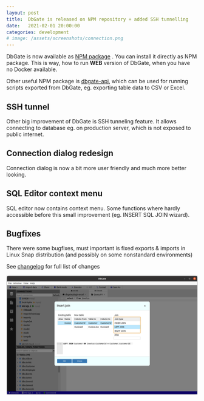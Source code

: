 ```yaml
---
layout: post
title:  DbGate is released on NPM repository + added SSH tunnelling
date:   2021-02-01 20:00:00
categories: development
# image: /assets/screenshots/connection.png
---
```


DbGate is now available as [NPM package](https://www.npmjs.com/package/dbgate) . You can install it directly as NPM package. This is way, how to run **WEB** version of DbGate, when you have no Docker available.

Other useful NPM package is [dbgate-api](https://www.npmjs.com/package/dbgate-api), which can be used for running scripts exported from DbGate, eg. exporting table data to CSV or Excel.

## SSH tunnel
Other big improvement of DbGate is SSH tunneling feature. It allows connecting to database eg. on production server, which is not exposed to public internet.

## Connection dialog redesign
Connection dialog is now a bit more user friendly and much more better looking.

## SQL Editor context menu
SQL editor now contains context menu. Some functions where hardly accessible before this small improvement (eg. INSERT SQL JOIN wizard).

## Bugfixes
There were some bugfixes, must important is fixed exports & imports in Linux Snap distribution (and possibly on some nonstandard environments)

See [changelog](https://github.com/dbgate/dbgate/blob/master/CHANGELOG.md) for full list of changes

![screenshot](/assets/screenshots/joinwizard.png)
